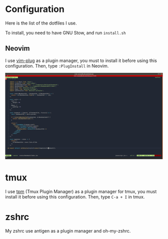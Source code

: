 # Configuration

Here is the list of the dotfiles I use.

To install, you need to have GNU Stow, and run ```install.sh```

## Neovim 

I use [vim-plug](https://github.com/junegunn/vim-plug) as a plugin manager, you must to install it before using this configuration.
Then, type ```:PlugInstall``` in Neovim.

![screenshot](./screenshot/vim.png)


# tmux

I use [tpm](https://github.com/tmux-plugins/tpm) (Tmux Plugin Manager) as a plugin manager for tmux, you must install it before using this configuration.
Then, type `C-a + I` in tmux.

# zshrc

My zshrc use antigen as a plugin manager and oh-my-zshrc.

